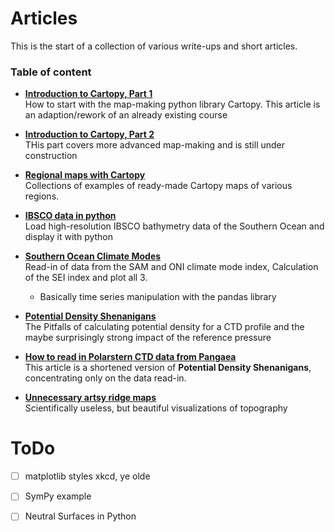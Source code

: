 # Articles

This is the start of a collection of various write-ups and short articles. 

### Table of content

* [**Introduction to Cartopy, Part 1**](Articles/Introduction_to_Cartopy_Part1.ipynb)  
How to start with the map-making python library Cartopy. This article is an adaption/rework of an already existing course

* [**Introduction to Cartopy, Part 2**](Articles/Introduction_to_Cartopy_Part2.ipynb)  
THis part covers more advanced map-making and is still under construction

* [**Regional maps with Cartopy**](Articles/CartopyRegionalMaps.ipynb)  
Collections of examples of ready-made Cartopy maps of various regions. 

* [**IBSCO data in python**](Articles/blob/main/Articles/IBSCO_data_in_Python.ipynb)  
Load high-resolution IBSCO bathymetry data of the Southern Ocean and display it with python

* [**Southern Ocean Climate Modes**](Articles/Plotting_Southern_Ocean_Climate_Modes.ipynb)  
Read-in of data from the SAM and ONI climate mode index, Calculation of the SEI index and plot all 3.
  - Basically time series manipulation with the pandas library

* [**Potential Density Shenanigans**](Articles/Potential_Density_Shenanigans.ipynb)  
The Pitfalls of calculating potential density for a CTD profile and the maybe surprisingly strong impact of the reference pressure

* [**How to read in Polarstern CTD data from Pangaea**](Articles/Read_in_Polarstern_CTD_data_from_Pangaea.ipynb)  
This article is a shortened version of **Potential Density Shenanigans**, concentrating only on the data read-in.

* [**Unnecessary artsy ridge maps**](Articles/Unnecessary_artsy_ridge_maps.ipynb)  
  Scientifically useless, but beautiful visualizations of topography

# ToDo
- [ ] matplotlib styles xkcd, ye olde
- [ ] SymPy example
- [ ] Neutral Surfaces in Python

